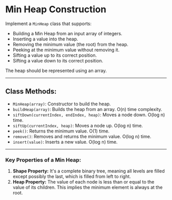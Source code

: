 # Min Heap Construction

Implement a `MinHeap` class that supports:

- Building a Min Heap from an input array of integers.
- Inserting a value into the heap.
- Removing the minimum value (the root) from the heap.
- Peeking at the minimum value without removing it.
- Sifting a value up to its correct position.
- Sifting a value down to its correct position.

The heap should be represented using an array.

---

## Class Methods:

- `MinHeap(array)`: Constructor to build the heap.
- `buildHeap(array)`: Builds the heap from an array. O(n) time complexity.
- `siftDown(currentIndex, endIndex, heap)`: Moves a node down. O(log n) time.
- `siftUp(currentIndex, heap)`: Moves a node up. O(log n) time.
- `peek()`: Returns the minimum value. O(1) time.
- `remove()`: Removes and returns the minimum value. O(log n) time.
- `insert(value)`: Inserts a new value. O(log n) time.

---

### Key Properties of a Min Heap:

1.  **Shape Property:** It's a complete binary tree, meaning all levels are filled except possibly the last, which is filled from left to right.
2.  **Heap Property:** The value of each node is less than or equal to the value of its children. This implies the minimum element is always at the root.
